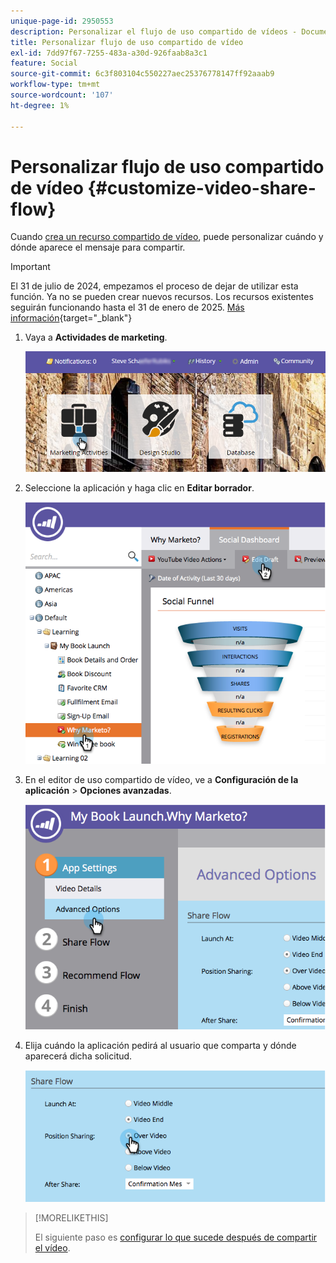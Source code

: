 ```yaml
---
unique-page-id: 2950553
description: Personalizar el flujo de uso compartido de vídeos - Documentos de Marketo - Documentación del producto
title: Personalizar flujo de uso compartido de vídeo
exl-id: 7dd97f67-7255-483a-a30d-926faab8a3c1
feature: Social
source-git-commit: 6c3f803104c550227aec25376778147ff92aaab9
workflow-type: tm+mt
source-wordcount: '107'
ht-degree: 1%

---
```


# Personalizar flujo de uso compartido de vídeo {#customize-video-share-flow}

Cuando [crea un recurso compartido de vídeo](/help/marketo/product-docs/demand-generation/landing-pages/free-form-landing-pages/add-a-video-to-a-free-form-landing-page.md), puede personalizar cuándo y dónde aparece el mensaje para compartir.

>[!IMPORTANT]
>
>El 31 de julio de 2024, empezamos el proceso de dejar de utilizar esta función. Ya no se pueden crear nuevos recursos. Los recursos existentes seguirán funcionando hasta el 31 de enero de 2025. [Más información](https://nation.marketo.com/t5/employee-blogs/marketo-engage-social-features-deprecation/ba-p/351977){target="_blank"}

1. Vaya a **Actividades de marketing**.

   ![](assets/login-marketing-activities-2.png)

1. Seleccione la aplicación y haga clic en **Editar borrador**.

   ![](assets/image2014-9-22-16-3a40-3a41.png)

1. En el editor de uso compartido de vídeo, ve a **Configuración de la aplicación** > **Opciones avanzadas**.

   ![](assets/image2014-9-22-16-3a41-3a3.png)

1. Elija cuándo la aplicación pedirá al usuario que comparta y dónde aparecerá dicha solicitud.

   ![](assets/image2014-9-22-16-3a41-3a20.png)

>[!MORELIKETHIS]
>
>El siguiente paso es [configurar lo que sucede después de compartir el vídeo](/help/marketo/product-docs/demand-generation/social/configuring-social-actions/configure-after-share-prompts.md).
